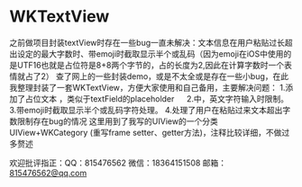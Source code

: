 # WKTextView
之前做项目封装textView时存在一些bug一直未解决：文本信息在用户粘贴过长超出设定的最大字数时、带emoji时截取显示半个或乱码（因为emoji在iOS中使用的是UTF16也就是占位符是8+8两个字节的，占的长度为2,因此在计算字数时一个表情就占了2）
查了网上的一些封装demo，或是不太全或是存在一些小bug，在此我整理封装了一套WKTextView，方便大家使用和自己备用，主要解决问题：
1.添加了占位文本 ，类似于textField的placeholder 　
2.中，英文字符输入时限制。
3.带emoji时截取显示半个或乱码字符处理。
4.处理了用户在粘贴过来文本超出字数限制存在bug的情况
这里用到了我写的UIView的一个分类UIView+WKCategory (重写frame setter、getter方法)，注释比较详细，不做过多赘述

欢迎批评指正：QQ：815476562 微信：18364151508 邮箱：815476562@qq.com
